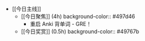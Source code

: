 - [[今日主线]]
	- [[今日聚焦]] (4h)
	  background-color:: #497d46
		- 重启 Anki 背单词 - GRE！
	- [[今日奖赏]] (0.5h)
	  background-color:: #49767b